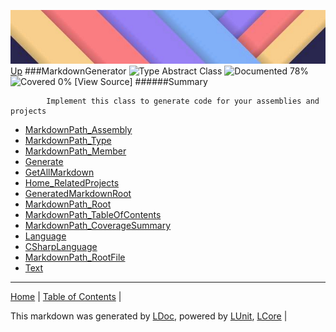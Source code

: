 ![](../Content/LDoc-banner-small.png "")
[Up](../LDoc.md)
###MarkdownGenerator
![Type Abstract Class](http://b.repl.ca/v1/Type-Abstract%20Class-lightgrey.png "") ![Documented 78%](http://b.repl.ca/v1/Documented-78%25-green.png "") ![Covered 0%](http://b.repl.ca/v1/Covered-0%25-red.png "")
[View Source]
######Summary

            Implement this class to generate code for your assemblies and projects
            
 - [MarkdownPath_Assembly](MarkdownGenerator_MarkdownPath_Assembly.md)
 - [MarkdownPath_Type](MarkdownGenerator_MarkdownPath_Type.md)
 - [MarkdownPath_Member](MarkdownGenerator_MarkdownPath_Member.md)
 - [Generate](MarkdownGenerator_Generate.md)
 - [GetAllMarkdown](MarkdownGenerator_GetAllMarkdown.md)
 - [Home_RelatedProjects](MarkdownGenerator_Home_RelatedProjects.md)
 - [GeneratedMarkdownRoot](MarkdownGenerator_GeneratedMarkdownRoot.md)
 - [MarkdownPath_Root](MarkdownGenerator_MarkdownPath_Root.md)
 - [MarkdownPath_TableOfContents](MarkdownGenerator_MarkdownPath_TableOfContents.md)
 - [MarkdownPath_CoverageSummary](MarkdownGenerator_MarkdownPath_CoverageSummary.md)
 - [Language](MarkdownGenerator_Language.md)
 - [CSharpLanguage](MarkdownGenerator_CSharpLanguage.md)
 - [MarkdownPath_RootFile](MarkdownGenerator_MarkdownPath_RootFile.md)
 - [Text](MarkdownGenerator_Text.md)
---

[Home](../../README.md) | [Table of Contents](../../TableOfContents.md) | 


This markdown was generated by [LDoc](https://github.com/CodeSingularity/LDoc), powered by [LUnit](https://github.com/CodeSingularity/LUnit), [LCore](https://github.com/CodeSingularity/LCore) | 

